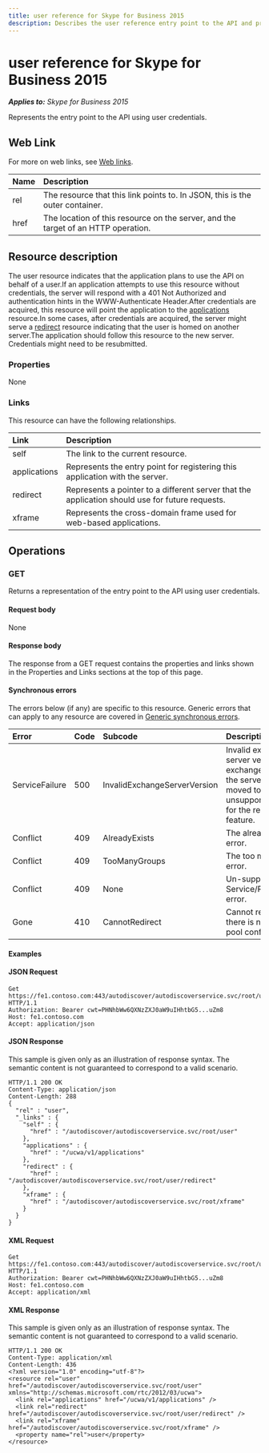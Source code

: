 ```yaml
---
title: user reference for Skype for Business 2015
description: Describes the user reference entry point to the API and provides its properties, links, operations, and examples.
---
```

# user reference for Skype for Business 2015

 _**Applies to:** Skype for Business 2015_


Represents the entry point to the API using user credentials.
            

## Web Link
<a name = "sectionSection0"> </a>

For more on web links, see [Web links](WebLinks.md).


|**Name**|**Description**|
|:-----|:-----|
|rel|The resource that this link points to. In JSON, this is the outer container.|
|href|The location of this resource on the server, and the target of an HTTP operation.|

## Resource description
<a name = "sectionSection1"> </a>

The user resource indicates that the application plans to use the API on behalf of a user.If an application attempts to use this resource without credentials, the server will respond with a 401 Not Authorized and authentication hints in the WWW-Authenticate Header.After credentials are acquired, this resource will point the application to the [applications](applications_ref.md) resource.In some cases, after credentials are acquired, the server might serve a [redirect](redirect_ref.md) resource indicating that the user is homed on another server.The application should follow this resource to the new server. Credentials might need to be resubmitted.

### Properties



None

### Links



This resource can have the following relationships.

|**Link**|**Description**|
|:-----|:-----|
|self|The link to the current resource.|
|applications|Represents the entry point for registering this application with the server.|
|redirect|Represents a pointer to a different server that the application should use for future requests.|
|xframe|Represents the cross-domain frame used for web-based applications.|

## Operations



<a name="sectionSection2"></a>

### GET




Returns a representation of the entry point to the API using user credentials.

#### Request body



None


#### Response body



The response from a GET request contains the properties and links shown in the Properties and Links sections at the top of this page.

#### Synchronous errors



The errors below (if any) are specific to this resource. Generic errors that can apply to any resource are covered in [Generic synchronous errors](GenericSynchronousErrors.md).

|**Error**|**Code**|**Subcode**|**Description**|
|:-----|:-----|:-----|:-----|
|ServiceFailure|500|InvalidExchangeServerVersion|Invalid exchange server version.The exchange mailbox of the server might have moved to an unsupported version for the required feature.|
|Conflict|409|AlreadyExists|The already exists error.|
|Conflict|409|TooManyGroups|The too many groups error.|
|Conflict|409|None|Un-supported Service/Resource/API error.|
|Gone|410|CannotRedirect|Cannot redirect since there is no back up pool configured.|

#### Examples




#### JSON Request




```
Get https://fe1.contoso.com:443/autodiscover/autodiscoverservice.svc/root/user HTTP/1.1
Authorization: Bearer cwt=PHNhbWw6QXNzZXJ0aW9uIHhtbG5...uZm8
Host: fe1.contoso.com
Accept: application/json

```


#### JSON Response



This sample is given only as an illustration of response syntax. The semantic content is not guaranteed to correspond to a valid scenario.
```
HTTP/1.1 200 OK
Content-Type: application/json
Content-Length: 288
{
  "rel" : "user",
  "_links" : {
    "self" : {
      "href" : "/autodiscover/autodiscoverservice.svc/root/user"
    },
    "applications" : {
      "href" : "/ucwa/v1/applications"
    },
    "redirect" : {
      "href" : "/autodiscover/autodiscoverservice.svc/root/user/redirect"
    },
    "xframe" : {
      "href" : "/autodiscover/autodiscoverservice.svc/root/xframe"
    }
  }
}
```


#### XML Request




```
Get https://fe1.contoso.com:443/autodiscover/autodiscoverservice.svc/root/user HTTP/1.1
Authorization: Bearer cwt=PHNhbWw6QXNzZXJ0aW9uIHhtbG5...uZm8
Host: fe1.contoso.com
Accept: application/xml

```


#### XML Response



This sample is given only as an illustration of response syntax. The semantic content is not guaranteed to correspond to a valid scenario.
```
HTTP/1.1 200 OK
Content-Type: application/xml
Content-Length: 436
<?xml version="1.0" encoding="utf-8"?>
<resource rel="user" href="/autodiscover/autodiscoverservice.svc/root/user" xmlns="http://schemas.microsoft.com/rtc/2012/03/ucwa">
  <link rel="applications" href="/ucwa/v1/applications" />
  <link rel="redirect" href="/autodiscover/autodiscoverservice.svc/root/user/redirect" />
  <link rel="xframe" href="/autodiscover/autodiscoverservice.svc/root/xframe" />
  <property name="rel">user</property>
</resource>
```


